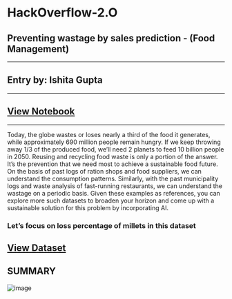 # HackOverflow-2.O

## Preventing wastage by sales prediction - (Food Management)
---
## Entry by: Ishita Gupta
---
## [View Notebook](https://docs.google.com/document/d/1vePQOfA9eM7DJ1ZvgGwYusCNc9CX3sn9O7E9NnLk9NU/edit)
---
Today, the globe wastes or loses nearly a third of the food it generates, while approximately 690 million people remain hungry. If we keep throwing away 1/3 of the produced food, we’ll need 2 planets to feed 10 billion people in 2050. Reusing and recycling food waste is only a portion of the answer. It’s the prevention that we need most to achieve a sustainable food future. On the basis of past logs of ration shops and food suppliers, we can understand the consumption patterns. Similarly, with the past municipality logs and waste analysis of fast-running restaurants, we can understand the wastage on a periodic basis. Given these examples as references, you can explore more such datasets to broaden your horizon and come up with a sustainable solution for this problem by incorporating AI.

### Let’s focus on loss percentage of millets in this dataset
## [View Dataset](https://www.fao.org/statistics/databases/en/)
## SUMMARY
![image](https://user-images.githubusercontent.com/122256718/215282023-84b36f04-251e-4c89-a051-723b8a02995c.png)

